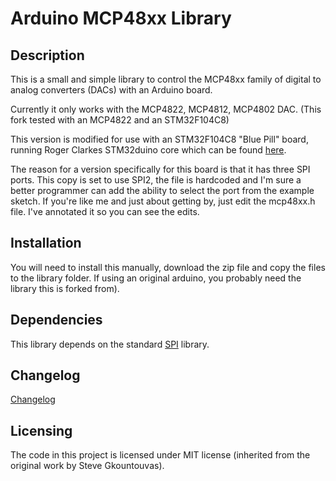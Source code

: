 # Arduino MCP48xx Library


## Description
This is a small and simple library to control the MCP48xx family of digital to analog converters (DACs) with an Arduino board.

Currently it only works with the MCP4822, MCP4812, MCP4802 DAC. (This fork tested with an MCP4822 and an STM32F104C8)

This version is modified for use with an STM32F104C8 "Blue Pill" board, running Roger Clarkes STM32duino core which can be found [here](https://github.com/rogerclarkmelbourne/Arduino_STM32).

The reason for a version specifically for this board is that it has three SPI ports.  This copy is set to use SPI2, the file is hardcoded and I'm sure a better programmer can add the ability to select the port from the example sketch. If you're like me and just about getting by, just edit the mcp48xx.h file.  I've annotated it so you can see the edits.


## Installation

You will need to install this manually, download the zip file and copy the files to the library folder.  If using an original arduino, you probably need the library this is forked from).


## Dependencies

This library depends on the standard [SPI](https://www.arduino.cc/en/Reference/SPI) library.


## Changelog

[Changelog](CHANGELOG.md)


## Licensing
The code in this project is licensed under MIT license (inherited from the original work by Steve Gkountouvas).
